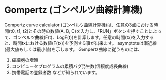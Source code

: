 # Gompertz (ゴンペルツ曲線計算機)

Gompertz curve calculator (ゴンペルツ曲線計算機)は、任意の3点における時間(t0, t1, t2)とその時の数値(A, B, C)を入力し、「RUN」ボタンを押すことによって、ゴンペルツ曲線(F(t)、LogF(t))を計算します。任意の時間(tx)を入力すると、時間txにおける数値(F(tx))を予測する事が出来ます。
asymptoteは漸近線(最大値もしくは最小値)を示します。
Gompertz曲線に従うものには、
1) 癌細胞の増殖
2) コンピュータプログラムの累積バグ発生数(信頼度成長曲線)
3) 携帯電話の登録者数
などが知られています。
